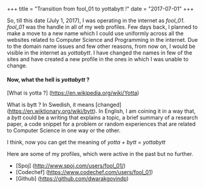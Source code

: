 +++
title = "Transition from fool_01 to yottabytt !"
date = "2017-07-01"
+++

So, till this date (July 1, 2017), I was operating in the internet as _fool\_01_. _fool\_01_ was the handle in all of my web profiles. Few days back, I planned to make a move to a new name which I could use uniformly across all the websites related to Computer Science and Programming in the internet. Due to the domain name issues and few other reasons, from now on, I would be visible in the internet as _yottabytt_. I have changed the names in few of the sites and have created a new profile in the ones in which I was unable to change.

#### Now, what the hell is _yottabytt_ ?

[What is yotta ?] (https://en.wikipedia.org/wiki/Yotta)


What is bytt ? In Swedish, it means [changed] (https://en.wiktionary.org/wiki/bytt). In English, I am coining it in a way that, a _bytt_ could be a writing that explains a topic, a brief summary of a research paper, a code snippet for a problem or random experiences that are related to Computer Science in one way or the other.

I think, now you can get the meaning of _yotta + bytt = yottabytt_

Here are some of my profiles, which were active in the past but no further.

* [Spoj] (http://www.spoj.com/users/fool_01/)
* [Codechef] (https://www.codechef.com/users/fool_01)
* [Github] (https://github.com/dwarakgovindp)
